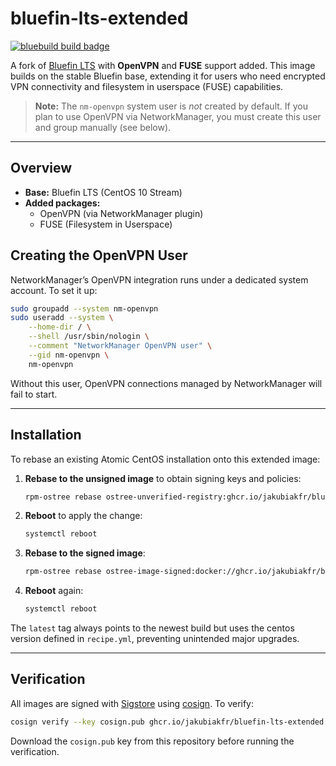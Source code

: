 # bluefin-lts-extended
[![bluebuild build badge](https://github.com/jakubiakfr/bluefin-lts-extended/actions/workflows/build.yml/badge.svg)](https://github.com/jakubiakfr/bluefin-lts-extended/actions/workflows/build.yml)

A fork of [Bluefin LTS](https://github.com/ublue-os/bluefin-lts) with **OpenVPN** and **FUSE** support added. This image builds on the stable Bluefin base, extending it for users who need encrypted VPN connectivity and filesystem in userspace (FUSE) capabilities.

> **Note:** The `nm-openvpn` system user is _not_ created by default. If you plan to use OpenVPN via NetworkManager, you must create this user and group manually (see below).

---

## Overview

- **Base:** Bluefin LTS (CentOS 10 Stream)
- **Added packages:**
  - OpenVPN (via NetworkManager plugin)
  - FUSE (Filesystem in Userspace)

## Creating the OpenVPN User

NetworkManager’s OpenVPN integration runs under a dedicated system account. To set it up:

```bash
sudo groupadd --system nm-openvpn
sudo useradd --system \
    --home-dir / \
    --shell /usr/sbin/nologin \
    --comment "NetworkManager OpenVPN user" \
    --gid nm-openvpn \
    nm-openvpn
```

Without this user, OpenVPN connections managed by NetworkManager will fail to start.

---

## Installation

To rebase an existing Atomic CentOS installation onto this extended image:

1. **Rebase to the unsigned image** to obtain signing keys and policies:
   ```bash
   rpm-ostree rebase ostree-unverified-registry:ghcr.io/jakubiakfr/bluefin-lts:latest
   ```
2. **Reboot** to apply the change:
   ```bash
   systemctl reboot
   ```
3. **Rebase to the signed image**:
   ```bash
   rpm-ostree rebase ostree-image-signed:docker://ghcr.io/jakubiakfr/bluefin-lts:latest
   ```
4. **Reboot** again:
   ```bash
   systemctl reboot
   ```

The `latest` tag always points to the newest build but uses the centos version defined in `recipe.yml`, preventing unintended major upgrades.

---

## Verification

All images are signed with [Sigstore](https://www.sigstore.dev/) using [cosign](https://github.com/sigstore/cosign). To verify:

```bash
cosign verify --key cosign.pub ghcr.io/jakubiakfr/bluefin-lts-extended
```

Download the `cosign.pub` key from this repository before running the verification.

